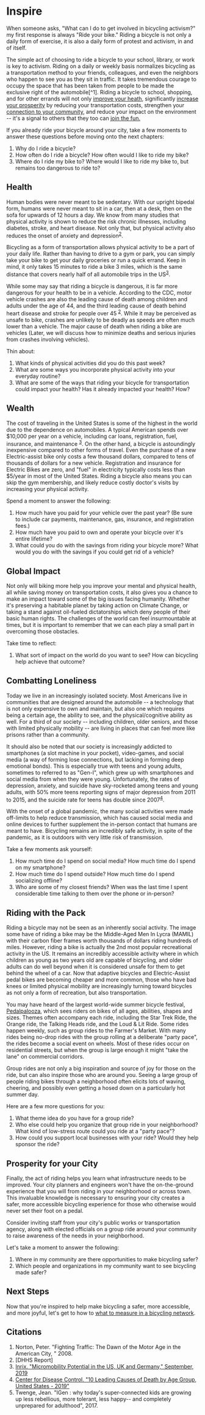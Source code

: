 # Inspire

When someone asks, "What can I do to get involved in bicycling activism?" my first response is always "Ride your bike." Riding a bicycle is not only a daily form of exercise, it is also a daily form of protest and activism, in and of itself.

The simple act of choosing to ride a bicycle to your school, library, or work is key to activism. Riding on a daily or weekly basis normalizes bicycling as a transportation method to your friends, colleagues, and even the neighbors who happen to see you as they sit in traffic. It takes tremendous courage to occupy the space that has been taken from people to be made the exclusive right of the automobile[^1]. Riding a bicycle to school, shopping, and for other errands will not only [improve your heath](#health), significantly [increase your prosperity](#wealth) by reducing your transportation costs, strengthen your [connection to your community](#combatting-lonelines), and reduce your impact on the environment -- it's a signal to others that they too can [join the fun.](#riding-with-the-pack)

If you already ride your bicycle around your city, take a few moments to answer these questions before moving onto the next chapters:
1. Why do I ride a bicycle?
1. How often do I ride a bicycle? How often would I like to ride my bike?
1. Where do I ride my bike to? Where would I like to ride my bike to, but remains too dangerous to ride to?

## Health

Human bodies were never meant to be sedentary. With our upright bipedal form, humans were never meant to sit in a car, then at a desk, then on the sofa for upwards of 12 hours a day. We know from many studies that physical activity is shown to reduce the risk chronic illnesses, including diabetes, stroke, and heart disease. Not only that, but physical activity also reduces the onset of anxiety and depression<sup>[2](#citations)</sup>.

Bicycling as a form of transportation allows physical activity to be a part of your daily life. Rather than having to drive to a gym or park, you can simply take your bike to get your daily groceries or run a quick errand. Keep in mind, it only takes 15 minutes to ride a bike 3 miles, which is the same distance that covers nearly half of all automobile trips in the US<sup>[3](#citations)</sup>.

While some may say that riding a bicycle is dangerous, it is far more dangerous for your health to be in a vehicle. According to the CDC, motor vehicle crashes are also the leading cause of death among children and adults under the age of 44, and the third leading cause of death behind heart disease and stroke for people over 45 <sup>[2](#citations)</sup>. While it may be perceived as unsafe to bike, crashes are unlikely to be deadly as speeds are often much lower than a vehicle. The major cause of death when riding a bike are vehicles (Later, we will discuss how to minimize deaths and serious injuries from crashes involving vehicles).

Thin about:
1. What kinds of physical activities did you do this past week?
1. What are some ways you incorporate physical activity into your everyday routine?
1. What are some of the ways that riding your bicycle for transportation could impact your health? Has it already impacted your health? How?

## Wealth

The cost of traveling in the United States is some of the highest in the world due to the dependence on automobiles. A typical American spends over $10,000 per year on a vehicle, including car loans, registration, fuel, insurance, and maintenance <sup>[3](#citations)</sup>. On the other hand, a bicycle is astoundingly inexpensive compared to other forms of travel. Even the purchase of a new Electric-assist bike only costs a few thousand dollars, compared to tens of thousands of dollars for a new vehicle. Registration and insurance for Electric Bikes are zero, and "fuel" in electricity typically costs less than $5/year in most of the United States. Riding a bicycle also means you can skip the gym membership, and likely reduce costly doctor's visits by increasing your physical activity.

Spend a moment to answer the following:
1. How much have you paid for your vehicle over the past year? (Be sure to include car payments, maintenance, gas, insurance, and registration fees.)
1. How much have you paid to own and operate your bicycle over it's entire lifetime?
1. What could you do with the savings from riding your bicycle more? What would you do with the savings if you could get rid of a vehicle?

## Global Impact

Not only will biking more help you improve your mental and physical health, all while saving money on transportation costs, it also gives you a chance to make an impact toward some of the big issues facing humanity. Whether it's preserving a habitable planet by taking action on Climate Change, or taking a stand against oil-fueled dictatorships which deny people of their basic human rights. The challenges of the world can feel insurmountable at times, but it is important to remember that we can each play a small part in overcoming those obstacles.

Take time to reflect:
1. What sort of impact on the world do you want to see? How can bicycling help achieve that outcome?

## Combatting Loneliness

Today we live in an increasingly isolated society. Most Americans live in communities that are designed around the automobile -- a technology that is not only expensive to own and maintain, but also one which requires being a certain age, the ability to see, and the physical/cognitive ability as well. For a third of our society -- including children, older seniors, and those with limited physically mobility -- are living in places that can feel more like prisons rather than a community.

It should also be noted that our society is increasingly addicted to smartphones (a slot machine in your pocket), video-games, and social media (a way of forming lose connections, but lacking in forming deep emotional bonds). This is especially true with teens and young adults, sometimes to referred to as "Gen-I", which grew up with smartphones and social media from when they were young. Unfortunately, the rates of depression, anxiety, and suicide have sky-rocketed among teens and young adults, with 50% more teens reporting signs of major depression from 2011 to 2015, and the suicide rate for teens has double since 2007<sup>[4](#citations)</sup>.

With the onset of a global pandemic, the many social activities were made off-limits to help reduce transmission, which has caused social media and online devices to further supplement the in-person contact that humans are meant to have. Bicycling remains an incredibly safe activity, in spite of the pandemic, as it is outdoors with very little risk of transmission.

Take a few moments ask yourself:
1. How much time do I spend on social media? How much time do I spend on my smartphone?
1. How much time do I spend outside? How much time do I spend socializing offline?
1. Who are some of my closest friends? When was the last time I spent considerable time talking to them over the phone or in-person?

## Riding with the Pack

Riding a bicycle may not be seen as an inherently social activity. The image some have of riding a bike may be the Middle-Aged Men In Lycra (MAMIL) with their carbon fiber frames worth thousands of dollars riding hundreds of miles. However, riding a bike is actually the 2nd most popular recreational activity in the US. It remains an incredibly accessible activity where in which children as young as two years old are capable of bicycling, and older adults can do well beyond when it is considered unsafe for them to get behind the wheel of a car. Now that adaptive bicycles and Electric-Assist pedal bikes are becoming cheaper and more common, those who have bad knees or limited physical mobility are increasingly turning toward bicycles as not only a form of recreation, but also transportation.

You may have heard of the largest world-wide summer bicycle festival, [Pedalpalooza](https://bikeportland.org/2021/08/17/pedalpalooza-through-the-lens-of-photographer-amit-zinman-336765), which sees riders on bikes of all ages, abilities, shapes and sizes. Themes often accompany each ride, including the Star Trek Ride, the Orange ride, the Talking Heads ride, and the Loud & Lit Ride. Some rides happen weekly, such as group rides to the Farmer's Market. With many rides being no-drop rides with the group rolling at a deliberate "party pace", the rides become a social event on wheels. Most of these rides occur on residential streets, but when the group is large enough it might "take the lane" on commercial corridors.

Group rides are not only a big inspiration and source of joy for those on the ride, but can also inspire those who are around you. Seeing a large group of people riding bikes through a neighborhood often elicits lots of waving, cheering, and possibly even getting a hosed down on a particularly hot summer day.

Here are a few more questions for you:
1. What theme idea do you have for a group ride?
1. Who else could help you organize that group ride in your neighborhood? What kind of low-stress route could you ride at a "party pace"?
1. How could you support local businesses with your ride? Would they help sponsor the ride?

## Prosperity for your City

Finally, the act of riding helps you learn what infrastructure needs to be improved. Your city planners and engineers won't have the on-the-ground experience that you will from riding in your neighborhood or across town. This invaluable knowledge is necessary to ensuring your city creates a safer, more accessible bicycling experience for those who otherwise would never set their foot on a pedal.

Consider inviting staff from your city's public works or transportation agency, along with elected officials on a group ride around your community to raise awareness of the needs in your neighborhood.

Let's take a moment to answer the following:
1. Where in my community are there opportunities to make bicycling safer?
1. Which people and organizations in my community want to see bicycling made safer?


## Next Steps

Now that you're inspired to help make bicycling a safer, more accessible, and more joyful, let's get to how to [what to measure in a bicycling network](/ch02_measure/).

## Citations
1. Norton, Peter. "Fighting Traffic: The Dawn of the Motor Age in the American City, " 2008.
1. [DHHS Report]
1. [Inrix. "Micromobility Potential in the US, UK and Germany," September, 2019](https://inrix.com/micromobility-study-thank-you/)
1. [Center for Disease Control. "10 Leading Causes of Death by Age Group, United States - 2019"](https://wisqars-viz.cdc.gov:8006/lcd/)
1. Twenge, Jean. "IGen : why today's super-connected kids are growing up less rebellious, more tolerant, less happy-- and completely unprepared for adulthood", 2017.


